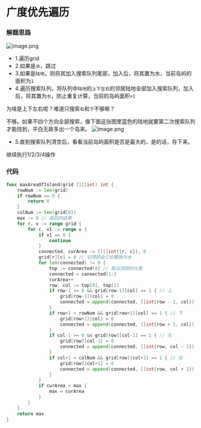 # 广度优先遍历
### 解题思路
![image.png](https://pic.leetcode-cn.com/bbb7d750c1701ab0405f0eac11c4e7908c157acc9d824d6cfa73ee6151d44f5d-image.png)

* 1.遍历grid
* 2.如果是``水``，跳过
* 3.如果是``陆地``，则将其加入搜索队列尾部，加入后，将其置为水，当前岛屿的面积为``1``
* 4.遍历搜索队列，将队列中``陆地``的``上下左右``的邻居陆地全部加入搜索队列，加入后，将其置为``水``，防止重复计算，当前的岛屿面积``+1``

为啥是上下左右呢？难道只搜索``右``和``下``不够嘛？

不够。如果不四个方向全部搜索，像下面这张图里蓝色的陆地就要第二次搜索队列才能找到，平白无故多出一个岛来。
![image.png](https://pic.leetcode-cn.com/7d005290cb9189ba09334c889998a2ae3d4f4f5bd0fe62dad41546f10b93f4be-image.png)

* 5.直到搜索队列清空后，看看当前岛屿面积是否是最大的，是的话，存下来。

继续执行1/2/3/4操作

### 代码

```go
func maxAreaOfIsland(grid [][]int) int {
	rowNum := len(grid)
	if rowNum == 0 {
		return 0
	}
	colNum := len(grid[0])
	max := 0 // 返回的结果
	for r, v := range grid {
		for c, v1 := range v {
			if v1 == 0 {
				continue
			}
			connected, curArea := [][]int{{r, c}}, 0
			grid[r][c] = 0 // 记得把自己也置换为水
			for len(connected) != 0 {
				top := connected[0] // 取出顶部的元素
				connected = connected[1:]
				curArea++
				row, col := top[0], top[1] 
				if row-1 >= 0 && grid[row-1][col] == 1 { // 上
					grid[row-1][col] = 0
					connected = append(connected, []int{row - 1, col})
				}
				if row+1 < rowNum && grid[row+1][col] == 1 { // 下
					grid[row+1][col] = 0
					connected = append(connected, []int{row + 1, col})
				}
				if col-1 >= 0 && grid[row][col-1] == 1 { // 左
					grid[row][col-1] = 0
					connected = append(connected, []int{row, col - 1})
				}
				if col+1 < colNum && grid[row][col+1] == 1 { // 右
					grid[row][col+1] = 0
					connected = append(connected, []int{row, col + 1})
				}
			}
			if curArea > max {
				max = curArea
			}
		}
	}
	return max
}
```
